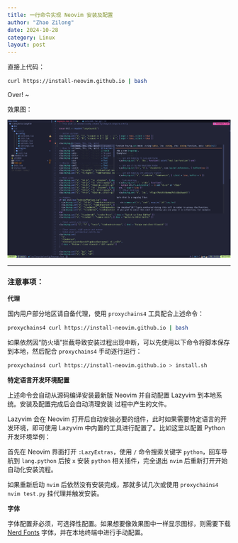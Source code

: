 ```yaml
---
title: 一行命令实现 Neovim 安装及配置
author: "Zhao Zilong"
date: 2024-10-28
category: Linux
layout: post
---
```


直接上代码：
```bash
curl https://install-neovim.github.io | bash 
```
Over! ~

效果图：

![image](/assets/images/lazyvim.png)

____

### 注意事项：

**代理**

国内用户部分地区请自备代理，使用 `proxychains4` 工具配合上述命令：

```bash
proxychains4 curl https://install-neovim.github.io | bash 
```

如果依然因“防火墙”拦截导致安装过程出现中断，可以先使用以下命令将脚本保存到本地，然后配合 `proxychains4` 手动逐行运行：

```bash
proxychains4 curl https://install-neovim.github.io > install.sh
```

**特定语言开发环境配置**

上述命令会自动从源码编译安装最新版 Neovim 并自动配置 Lazyvim 到本地系统。安装及配置完成后会自动清理安装 过程中产生的文件。

Lazyvim 会在 Neovim 打开后自动安装必要的组件，此时如果需要特定语言的开发环境，即可使用 Lazyvim 中内置的工具进行配置了。比如这里以配置 Python 开发环境举例：

首先在 Neovim 界面打开 `:LazyExtras`，使用 `/` 命令搜索关键字 `python`，回车导航到 `lang.python` 后按 `x` 安装 `python` 相关插件，完全退出 `nvim` 后重新打开开始自动化安装流程。

如果重新启动 `nvim` 后依然没有安装完成，那就多试几次或使用 `proxychains4 nvim test.py` 挂代理并触发安装。 

**字体**

字体配置非必须，可选择性配置。如果想要像效果图中一样显示图标，则需要下载 [Nerd Fonts](https://www.nerdfonts.com/) 字体，并在本地终端中进行手动配置。